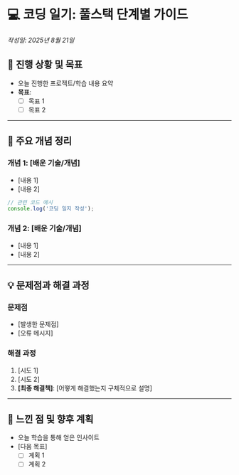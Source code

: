 # 💻 코딩 일기: 풀스택 단계별 가이드
_작성일: 2025년 8월 21일_

## 📝 진행 상황 및 목표
- 오늘 진행한 프로젝트/학습 내용 요약
- **목표**: 
    - [ ] 목표 1
    - [ ] 목표 2

---

## 📌 주요 개념 정리

### 개념 1: [배운 기술/개념]
- [내용 1]
- [내용 2]

```javascript
// 관련 코드 예시
console.log('코딩 일지 작성');
```

### 개념 2: [배운 기술/개념]
- [내용 1]
- [내용 2]

---

## 💡 문제점과 해결 과정

### 문제점
- [발생한 문제점]
- [오류 메시지]

### 해결 과정
1. [시도 1]
2. [시도 2]
3. **[최종 해결책]**: [어떻게 해결했는지 구체적으로 설명]

---

## 🧐 느낀 점 및 향후 계획
- 오늘 학습을 통해 얻은 인사이트
- [다음 목표]
    - [ ] 계획 1
    - [ ] 계획 2
